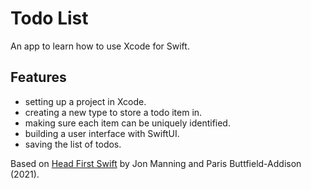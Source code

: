 # Todo List

An app to learn how to use Xcode for Swift.

<!-- <p align="center">
    <img src="screenshot.png" style="width:528px;max-width:100%;">
</p> -->

## Features

- setting up a project in Xcode.
- creating a new type to store a todo item in.
- making sure each item can be uniquely identified.
- building a user interface with SwiftUI.
- saving the list of todos.

Based on [Head First Swift](https://www.amazon.com/Head-First-Swift-Anthony-Gray/dp/1491922850) by Jon Manning and Paris Buttfield-Addison (2021).
